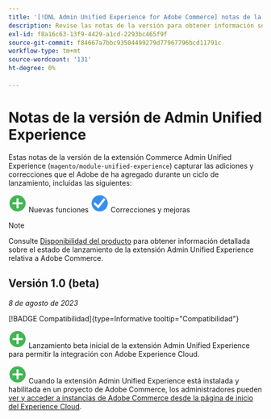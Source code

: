 ```yaml
---
title: '[!DNL Admin Unified Experience for Adobe Commerce] notas de la versión'
description: Revise las notas de la versión para obtener información sobre la última versión de [!DNL Admin Unified Experience] extensión para Commerce.
exl-id: f8a16c63-13f9-4429-a1cd-2293bc465f9f
source-git-commit: f84667a7bbc93504499279d77967796bcd11791c
workflow-type: tm+mt
source-wordcount: '131'
ht-degree: 0%

---
```


# Notas de la versión de Admin Unified Experience

Estas notas de la versión de la extensión Commerce Admin Unified Experience (`magento/module-unified-experience`) capturar las adiciones y correcciones que el Adobe de ha agregado durante un ciclo de lanzamiento, incluidas las siguientes:

![Nuevo](../assets/new.svg) Nuevas funciones
![Problema corregido](../assets/fix.svg) Correcciones y mejoras


>[!NOTE]
>
>Consulte [Disponibilidad del producto](https://experienceleague.adobe.com/docs/commerce-operations/release/product-availability.html) para obtener información detallada sobre el estado de lanzamiento de la extensión Admin Unified Experience relativa a Adobe Commerce.

## Versión 1.0 (beta)

*8 de agosto de 2023*

[!BADGE Compatibilidad]{type=Informative tooltip="Compatibilidad"}

![Nuevo](../assets/new.svg) Lanzamiento beta inicial de la extensión Admin Unified Experience para permitir la integración con Adobe Experience Cloud.

![Nuevo](../assets/new.svg) Cuando la extensión Admin Unified Experience está instalada y habilitada en un proyecto de Adobe Commerce, los administradores pueden [ver y acceder a instancias de Adobe Commerce desde la página de inicio del Experience Cloud](admin-unified-experience-integration-overview.md).
